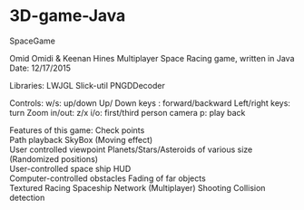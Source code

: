 # 3D-game-Java

SpaceGame

Omid Omidi & Keenan Hines
Multiplayer Space Racing game, written in Java
Date: 12/17/2015


Libraries:
LWJGL
Slick-util
PNGDDecoder


Controls:
w/s: up/down
Up/ Down keys : forward/backward
Left/right keys: turn
Zoom in/out: z/x
i/o: first/third person camera
p: play back


Features  of this game:
Check points					
Path playback
SkyBox (Moving effect)				
User controlled viewpoint 
Planets/Stars/Asteroids of various size (Randomized positions)	
User-controlled space ship 
HUD						
Computer-controlled obstacles
Fading of far objects					
Textured Racing Spaceship
Network (Multiplayer)
Shooting
Collision detection 		
